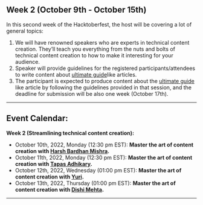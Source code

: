 ## Week 2 (October 9th - October 15th)

In this second week of the Hacktoberfest, the host will be covering a lot of general topics:

1. We will have renowned speakers who are experts in technical content creation. They’ll teach you everything from the nuts and bolts of technical content creation to how to make it interesting for your audience.
2. Speaker will provide guidelines for the registered participants/attendees to write content about [ultimate guide](https://aviyel.com/draft/3740/e936175dff99f401df668e9e)like articles.
3. The participant is expected to produce content about the [ultimate guide](https://aviyel.com/draft/3740/e936175dff99f401df668e9e) like article by following the guidelines provided in that session, and the deadline for submission will be also one week (October 17th).

---

## Event Calendar:


**Week 2 (Streamlining technical content creation):**

- October 10th, 2022, Monday (12:30 pm EST): **Master the art of content creation with [Harsh Bardhan Mishra](https://www.linkedin.com/in/harshcasper/).**
- October 11th, 2022, Monday (12:30 pm EST): **Master the art of content creation with [Tapas Adhikary](https://twitter.com/tapasadhikary).**
- October 12th, 2022, Wednesday (01:00 pm EST): **Master the art of content creation with [Yuri](https://twitter.com/yuricodesbot).**
- October 13th, 2022, Thursday (01:00 pm EST): **Master the art of content creation with [Dishi Mehta](https://twitter.com/dbmehta2).**

---
